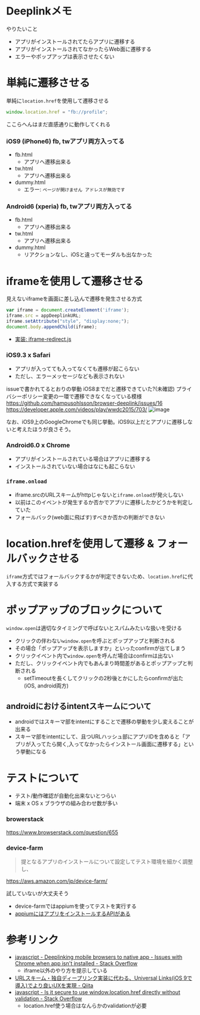 # Deeplinkメモ

やりたいこと

- アプリがインストールされてたらアプリに遷移する
- アプリがインストールされてなかったらWeb面に遷移する
- エラーやポップアップは表示させたくない


# 単純に遷移させる

単純に`location.href`を使用して遷移させる

```js
window.location.href = "fb://profile";
```

ここらへんはまだ直感通りに動作してくれる

### iOS9 (iPhone6) fb, twアプリ両方入ってる

- fb.html
  - アプリへ遷移出来る
- tw.html
  - アプリへ遷移出来る
- dummy.html
  - エラー: `ページが開けません アドレスが無効です`


### Android6 (xperia) fb, twアプリ両方入ってる

- fb.html
  - アプリへ遷移出来る
- tw.html
  - アプリへ遷移出来る
- dummy.html
  - リアクションなし、iOSと違ってモーダルも出なかった


# iframeを使用して遷移させる

見えないiframeを画面に差し込んで遷移を発生させる方式

```js
var iframe = document.createElement('iframe');
iframe.src = appDeeplinkURL;
iframe.setAttribute("style", "display:none;");
document.body.appendChild(iframe);
```

- [実装: iframe-redirect.js](https://github.com/sakamossan/sakamossan.github.io/blob/1b34ddf/deeplink/src/iframe-redirect.js)


### iOS9.3 x Safari

- アプリが入ってても入ってなくても遷移が起こらない
- ただし、エラーメッセージなども表示されない

issueで書かれてるとおりの挙動
iOS8までだと遷移できていた?(未確認) プライバシーポリシー変更の一環で遷移できなくなっている模様
https://github.com/hampusohlsson/browser-deeplink/issues/16
https://developer.apple.com/videos/play/wwdc2015/703/
![image](https://cloud.githubusercontent.com/assets/5309672/17427461/cf88826c-5b1b-11e6-9b5a-516d943db9a1.png)

なお、iOS9上のGoogleChromeでも同じ挙動。iOS9以上だとアプリに遷移しないと考えたほうが良さそう。


### Android6.0 x Chrome

- アプリがインストールされている場合はアプリに遷移する
- インストールされていない場合はなにも起こらない


### `iframe.onload`

- iframe.srcのURLスキームがhttpじゃないと`iframe.onload`が発火しない
- 以前はこのイベントが発生するか否かでアプリに遷移したかどうかを判定していた
- フォールバック(web面に飛ばす)すべきか否かの判断ができない


# location.hrefを使用して遷移 & フォールバックさせる

`iframe`方式ではフォールバックするかが判定できないため、`location.href`に代入する方式で実装する




# ポップアップのブロックについて

`window.open`は適切なタイミングで呼ばないとスパムみたいな扱いを受ける

- クリックの伴わない`window.open`を呼ぶとポップアップと判断される
- その場合「ポップアップを表示しますか」といったconfirmが出てしまう
- クリックイベント内で`window.open`を呼んだ場合はconfirmは出ない
- ただし、クリックイベント内でもあんまり時間差があるとポップアップと判断される
  - setTimeoutを長くしてクリックの2秒後とかにしたらconfirmが出た(iOS, android両方)


## androidにおけるintentスキームについて

- androidではスキーマ部をintentにすることで遷移の挙動を少し変えることが出来る
- スキーマ部をintentにして、且つURLハッシュ部にアプリIDを含めると「アプリが入ってたら開く,入ってなかったらインストール画面に遷移する」という挙動になる


# テストについて

- テスト/動作確認が自動化出来ないとつらい
- 端末 x OS x ブラウザの組み合わせ数が多い


### browerstack

https://www.browserstack.com/question/655

### device-farm

> 提となるアプリのインストールについて設定してテスト環境を細かく調整し、

https://aws.amazon.com/jp/device-farm/

試していないが大丈夫そう

- device-farmではappiumを使ってテストを実行する
- [appiumにはアプリをインストールするAPIがある](
https://github.com/appium/python-client/blob/47cc892d78bb87293563f50c0439c202f1b6d8ce/appium/webdriver/webdriver.py#L502)


# 参考リンク

- [javascript - Deeplinking mobile browsers to native app - Issues with Chrome when app isn't installed - Stack Overflow](http://stackoverflow.com/questions/27151806/deeplinking-mobile-browsers-to-native-app-issues-with-chrome-when-app-isnt-in)
  - iframe以外のやり方を提示している
- [URLスキーム・独自ディープリンク実装に代わる、Universal Links(iOS 9で導入)でより良いUXを実現 - Qiita](http://qiita.com/mono0926/items/2bf651246714f20df626)
- [javascript - Is it secure to use window.location.href directly without validation - Stack Overflow](http://stackoverflow.com/questions/24078332/is-it-secure-to-use-window-location-href-directly-without-validation)
  - location.href使う場合はなんらかのvalidationが必要
